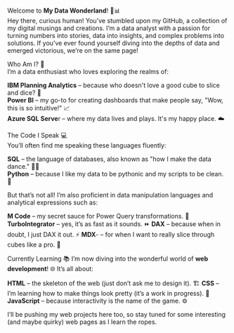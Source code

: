 Welcome to **My Data Wonderland**! 🎉📊<br>
Hey there, curious human! You’ve stumbled upon my GitHub, a collection of my digital musings and creations. I’m a data analyst with a passion for turning numbers into stories, data into insights, and complex problems into solutions. If you’ve ever found yourself diving into the depths of data and emerged victorious, we’re on the same page! <br>

Who Am I? 🤔<br>
I’m a data enthusiast who loves exploring the realms of:<br>

**IBM Planning Analytics** – because who doesn't love a good cube to slice and dice? 🧊<br>
**Power BI** – my go-to for creating dashboards that make people say, "Wow, this is so intuitive!" 📈<br>
**Azure SQL Serve**r – where my data lives and plays. It's my happy place. ☁️<br>

The Code I Speak 💻 <br>
You’ll often find me speaking these languages fluently: <br>

**SQL** – the language of databases, also known as "how I make the data dance." 💃🕺 <br>
**Python** – because I like my data to be pythonic and my scripts to be clean. 🐍 <br>

But that’s not all! I’m also proficient in data manipulation languages and analytical expressions such as:

**M Code** – my secret sauce for Power Query transformations. 🔮
**TurboIntegrator** – yes, it’s as fast as it sounds. ⏩
**DAX** – because when in doubt, I just DAX it out. ⚡
**MDX**- – for when I want to really slice through cubes like a pro. 🍰

Currently Learning 📚
I’m now diving into the wonderful world of **web development**! 🌐 It’s all about:

**HTML** – the skeleton of the web (just don’t ask me to design it). 🏗️
**CSS** – I’m learning how to make things look pretty (it’s a work in progress). 🎨
**JavaScript** – because interactivity is the name of the game. ⚙️

I’ll be pushing my web projects here too, so stay tuned for some interesting (and maybe quirky) web pages as I learn the ropes.

<!-- What's in the Repo? 📂
In this repository, you’ll find:

SQL queries that solve problems faster than you can say "SELECT * FROM."
Python scripts that analyze and visualize data (sometimes they even tell jokes!).
MDX and DAX formulas that perform some real data wizardry.
Web development projects (soon to come, once I’ve figured out how to make a button work properly).
Let’s Connect! 🌍
Feel free to fork, clone, or just stare in awe at the magic happening here. I love collaborating, learning, and talking data—so don’t hesitate to reach out, whether it’s for a cool project or a good meme.

Thanks for stopping by and remember: Data is not just numbers; it's the key to solving real-world puzzles. 🔑✨

Now go ahead, dive into the code, and may your data always be clean and your queries always run fast! 🚀

P.S. If you can’t find the answer here, try Googling "How to make data fun" and you’ll probably end up right back here. 😉 -->
